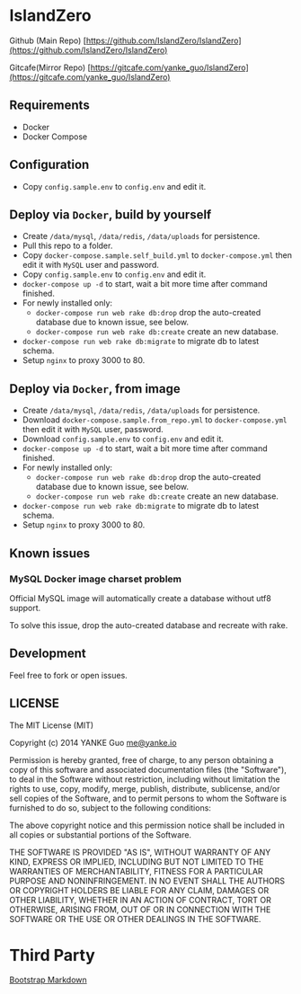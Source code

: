 # IslandZero

Github (Main Repo)  [https://github.com/IslandZero/IslandZero](https://github.com/IslandZero/IslandZero)

Gitcafe(Mirror Repo) [https://gitcafe.com/yanke_guo/IslandZero](https://gitcafe.com/yanke_guo/IslandZero)

## Requirements

- Docker
- Docker Compose

## Configuration

- Copy `config.sample.env` to `config.env` and edit it.

## Deploy via `Docker`, build by yourself

- Create `/data/mysql`, `/data/redis`, `/data/uploads` for persistence.
- Pull this repo to a folder.
- Copy `docker-compose.sample.self_build.yml` to `docker-compose.yml` then edit it with `MySQL` user and password.
- Copy `config.sample.env` to `config.env` and edit it.
- `docker-compose up -d` to start, wait a bit more time after command finished.
- For newly installed only:
  - `docker-compose run web rake db:drop` drop the auto-created database due to known issue, see below.
  - `docker-compose run web rake db:create` create an new database.
- `docker-compose run web rake db:migrate` to migrate db to latest schema.
- Setup `nginx` to proxy 3000 to 80.

## Deploy via `Docker`, from image

- Create `/data/mysql`, `/data/redis`, `/data/uploads` for persistence.
- Download `docker-compose.sample.from_repo.yml` to `docker-compose.yml` then edit it with `MySQL` user, password.
- Download `config.sample.env` to `config.env` and edit it.
- `docker-compose up -d` to start, wait a bit more time after command finished.
- For newly installed only:
  - `docker-compose run web rake db:drop` drop the auto-created database due to known issue, see below.
  - `docker-compose run web rake db:create` create an new database.
- `docker-compose run web rake db:migrate` to migrate db to latest schema.
- Setup `nginx` to proxy 3000 to 80.

## Known issues

### MySQL Docker image charset problem

Official MySQL image will automatically create a database without utf8 support.

To solve this issue, drop the auto-created database and recreate with rake.

## Development

Feel free to fork or open issues.

## LICENSE

The MIT License (MIT)

Copyright (c) 2014 YANKE Guo <me@yanke.io>

Permission is hereby granted, free of charge, to any person obtaining a copy
of this software and associated documentation files (the "Software"), to deal
in the Software without restriction, including without limitation the rights
to use, copy, modify, merge, publish, distribute, sublicense, and/or sell
copies of the Software, and to permit persons to whom the Software is
furnished to do so, subject to the following conditions:

The above copyright notice and this permission notice shall be included in
all copies or substantial portions of the Software.

THE SOFTWARE IS PROVIDED "AS IS", WITHOUT WARRANTY OF ANY KIND, EXPRESS OR
IMPLIED, INCLUDING BUT NOT LIMITED TO THE WARRANTIES OF MERCHANTABILITY,
FITNESS FOR A PARTICULAR PURPOSE AND NONINFRINGEMENT. IN NO EVENT SHALL THE
AUTHORS OR COPYRIGHT HOLDERS BE LIABLE FOR ANY CLAIM, DAMAGES OR OTHER
LIABILITY, WHETHER IN AN ACTION OF CONTRACT, TORT OR OTHERWISE, ARISING FROM,
OUT OF OR IN CONNECTION WITH THE SOFTWARE OR THE USE OR OTHER DEALINGS IN
THE SOFTWARE.

# Third Party

[Bootstrap Markdown](http://toopay.github.io/bootstrap-markdown/)
